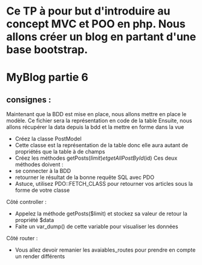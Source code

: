 # Ce TP à pour but d'introduire au concept MVC et POO en php. Nous allons créer un blog en partant d'une base bootstrap.

# MyBlog partie 6
## consignes : 
Maintenant que la BDD est mise en place, nous allons mettre en place le modèle. Ce fichier sera la représentation en code de la table
Ensuite, nous allons récupérer la data depuis la bdd et la mettre en forme dans la vue

- Créez la classe PostModel
- Cette classe est la représentation de la table donc elle aura autant de propriétés que la table à de champs
- Créez les méthodes getPosts($limit) et getAllPostById($id)
Ces deux méthodes doivent :  
- se connecter à la BDD
- retourner le résultat de la bonne requête SQL avec PDO
- Astuce, utilisez PDO::FETCH_CLASS pour retourner vos articles sous la forme de votre classe

Côté controller :
- Appelez la méthode getPosts($limit) et stockez sa valeur de retour la propriété $data
- Faite un var_dump() de cette variable pour visualiser les données

Côté router :
- Vous allez devoir remanier les avaiables_routes pour prendre en compte un render différents

